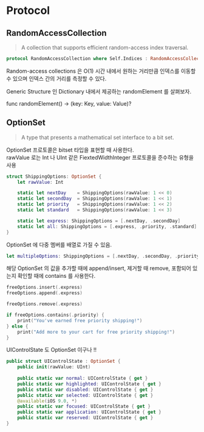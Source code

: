 # Protocol

## RandomAccessCollection

>A collection that supports efficient random-access index traversal.

```swift
protocol RandomAccessCollection where Self.Indices : RandomAccessCollection, Self.SubSequence : RandomAccessCollection
```

Random-access collections 은 O(1) 시간 내에서 원하는 거리만큼 인덱스를 이동할 수 있으며 인덱스 간의 거리를 측정할 수 있다. 

Generic Structure 인 Dictionary 내에서 제공하는 randomElement 를 살펴보자. 

func randomElement() -> (key: Key, value: Value)?


## OptionSet

>A type that presents a mathematical set interface to a bit set.

OptionSet 프로토콜은 bitset 타입을 표현할 때 사용한다.  
rawValue 로는 Int 나 UInt 같은 FiextedWidthInteger 프로토콜을 준수하는 유형을 사용

```swift
struct ShippingOptions: OptionSet {
    let rawValue: Int

    static let nextDay    = ShippingOptions(rawValue: 1 << 0)
    static let secondDay  = ShippingOptions(rawValue: 1 << 1)
    static let priority   = ShippingOptions(rawValue: 1 << 2)
    static let standard   = ShippingOptions(rawValue: 1 << 3)

    static let express: ShippingOptions = [.nextDay, .secondDay]
    static let all: ShippingOptions = [.express, .priority, .standard]
}
```

OptionSet 에 다중 멤버를 배열로 가질 수 있음. 
```swift 
let multipleOptions: ShippingOptions = [.nextDay, .secondDay, .priority]
```

해당 OptionSet 의 값을 추가할 때에 append/insert, 제거할 때 remove, 포함되어 있는지 확인할 때에 contains 를 사용한다.

```swift 
freeOptions.insert(.express)
freeOptions.append(.express)
```

```swift
freeOptions.remove(.express)
```	

```swift
if freeOptions.contains(.priority) {
	print("You've earned free priority shipping!")
} else {
	print("Add more to your cart for free priority shipping!")
}
```

UIControlState 도 OptionSet 이구나 !! 
```swift
public struct UIControlState : OptionSet {
    public init(rawValue: UInt)
    
    public static var normal: UIControlState { get }
    public static var highlighted: UIControlState { get }
    public static var disabled: UIControlState { get }
    public static var selected: UIControlState { get }
    @available(iOS 9.0, *)
    public static var focused: UIControlState { get }
    public static var application: UIControlState { get }
    public static var reserved: UIControlState { get }
}
``` 


